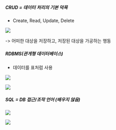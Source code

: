 ##### CRUD = 데이터 처리의 기본 덕목

- Create, Read, Update, Delete

![](https://file%2B.vscode-resource.vscode-cdn.net/Users/won/CodeLionRecord/django_project_2/%EC%8A%A4%ED%81%AC%EB%A6%B0%EC%83%B7%202022-07-19%20%EC%98%A4%ED%9B%84%201.04.06.png?version%3D1658203473058)

-> 어떠한 대상을 저장하고, 저장된 대상을 가공하는 행동

##### RDBMS(관게형 데이터베이스)

- 데이터를 표처럼 사용

![](https://file%2B.vscode-resource.vscode-cdn.net/Users/won/CodeLionRecord/django_project_2/%EC%8A%A4%ED%81%AC%EB%A6%B0%EC%83%B7%202022-07-19%20%EC%98%A4%ED%9B%84%201.13.29.png?version%3D1658204021227)

![](https://file%2B.vscode-resource.vscode-cdn.net/Users/won/CodeLionRecord/django_project_2/%EC%8A%A4%ED%81%AC%EB%A6%B0%EC%83%B7%202022-07-19%20%EC%98%A4%ED%9B%84%201.13.56.png?version%3D1658204049943)

##### SQL = DB 접근/조작 언어 (배우지 않음)

![](https://file%2B.vscode-resource.vscode-cdn.net/Users/won/CodeLionRecord/django_project_2/%EC%8A%A4%ED%81%AC%EB%A6%B0%EC%83%B7%202022-07-19%20%EC%98%A4%ED%9B%84%201.15.56.png?version%3D1658204163186)

![](https://file%2B.vscode-resource.vscode-cdn.net/Users/won/CodeLionRecord/django_project_2/%EC%8A%A4%ED%81%AC%EB%A6%B0%EC%83%B7%202022-07-19%20%EC%98%A4%ED%9B%84%201.16.38.png?version%3D1658204207270)
